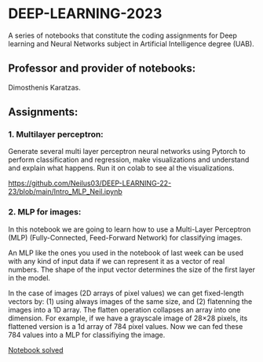 # DEEP-LEARNING-2023
A series of notebooks that constitute the coding assignments for Deep learning and Neural Networks subject in Artificial Intelligence degree (UAB).

## Professor and provider of notebooks:

Dimosthenis Karatzas.

## Assignments:

### 1. Multilayer perceptron:

Generate several multi layer perceptron neural networks using Pytorch to perform classification and regression, make visualizations and understand and explain what happens. Run it on colab to see al the visualizations.

https://github.com/Neilus03/DEEP-LEARNING-22-23/blob/main/Intro_MLP_Neil.ipynb

### 2. MLP for images:

In this notebook we are going to learn how to use a Multi-Layer Perceptron (MLP) (Fully-Connected, Feed-Forward Network) for classifying images.

An MLP like the ones you used in the notebook of last week can be used with any kind of input data if we can represent it as a vector of real numbers. The shape of the input vector determines the size of the first layer in the model.

In the case of images (2D arrays of pixel values) we can get fixed-length vectors by: (1) using always images of the same size, and (2) flatenning the images into a 1D array. The flatten operation collapses an array into one dimension. For example, if we have a grayscale image of  28×28  pixels, its flattened version is a 1d array of  784  pixel values. Now we can fed these  784  values into a MLP for classifiying the image.


[Notebook solved](https://github.com/Neilus03/DEEP-LEARNING-2023/blob/main/P4_MLP_for_Images_Neil.ipynb)

